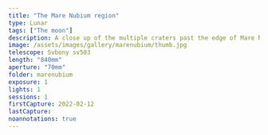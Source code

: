 ```yaml
---
title: "The Mare Nubium region"
type: Lunar
tags: ["The moon"]
description: A close up of the multiple craters past the edge of Mare Nubian.
image: /assets/images/gallery/marenubium/thumb.jpg
telescope: Svbony sv503
length: "840mm"
aperture: "70mm"
folder: marenubium
exposure: 1
lights: 1
sessions: 1
firstCapture: 2022-02-12 
lastCapture:
noannotations: true
---
```

